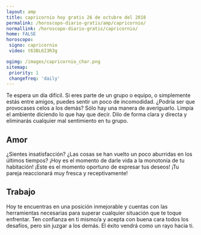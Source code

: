 ```yaml
---
layout: amp
title: capricornio hoy gratis 26 de octubre del 2018 
permalink: /horoscopo-diario-gratis/amp/capricornio/
normallink: /horoscopo-diario-gratis/capricornio/
home: FALSE
horoscopo:
 signo: capricornio
 video: t63BL6I3R3g

ogimg: /images/capricornio_char.png
sitemap:
 priority: 1
 changefreq: 'daily'
---
```



Te espera un día difícil. Si eres parte de un grupo o equipo, o simplemente estás entre amigos, puedes sentir un poco de incomodidad. ¿Podría ser que provocases celos a los demás? Sólo hay una manera de averiguarlo. Limpia el ambiente diciendo lo que hay que decir. Dilo de forma clara y directa y eliminarás cualquier mal sentimiento en tu grupo.

## Amor

¿Sientes insatisfacción? ¿Las cosas se han vuelto un poco aburridas en los últimos tiempos? ¡Hoy es el momento de darle vida a la monotonía de tu habitación! ¡Este es el momento oportuno de expresar tus deseos! ¡Tu pareja reaccionará muy fresca y receptivamente!

## Trabajo

Hoy te encuentras en una posición inmejorable y cuentas con las herramientas necesarias para superar cualquier situación que te toque enfrentar. Ten confianza en ti mismo/a y acepta con buena cara todos los desafíos, pero sin juzgar a los demás. El éxito vendrá como un rayo hacia ti.